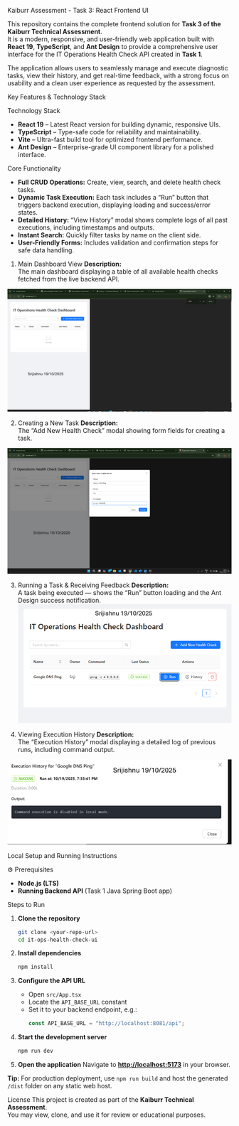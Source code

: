 Kaiburr Assessment - Task 3: React Frontend UI

This repository contains the complete frontend solution for **Task 3 of the Kaiburr Technical Assessment**.  
It is a modern, responsive, and user-friendly web application built with **React 19**, **TypeScript**, and **Ant Design** to provide a comprehensive user interface for the IT Operations Health Check API created in **Task 1**.

The application allows users to seamlessly manage and execute diagnostic tasks, view their history, and get real-time feedback, with a strong focus on usability and a clean user experience as requested by the assessment.



 Key Features & Technology Stack

 Technology Stack
- **React 19** – Latest React version for building dynamic, responsive UIs.
- **TypeScript** – Type-safe code for reliability and maintainability.
- **Vite** – Ultra-fast build tool for optimized frontend performance.
- **Ant Design** – Enterprise-grade UI component library for a polished interface.

 Core Functionality
- **Full CRUD Operations:** Create, view, search, and delete health check tasks.  
- **Dynamic Task Execution:** Each task includes a “Run” button that triggers backend execution, displaying loading and success/error states.  
- **Detailed History:** “View History” modal shows complete logs of all past executions, including timestamps and outputs.  
- **Instant Search:** Quickly filter tasks by name on the client side.  
- **User-Friendly Forms:** Includes validation and confirmation steps for safe data handling.



 1. Main Dashboard View
**Description:**  
The main dashboard displaying a table of all available health checks fetched from the live backend API.

![Main Dashboard](images/dashboard.png)



 2. Creating a New Task
**Description:**  
The “Add New Health Check” modal showing form fields for creating a task.

![Add New Task Modal](images/add-task.png)



 3. Running a Task & Receiving Feedback
**Description:**  
A task being executed — shows the “Run” button loading and the Ant Design success notification.
![Run Task Feedback](images/run-feedback.png)


 4. Viewing Execution History
**Description:**  
The “Execution History” modal displaying a detailed log of previous runs, including command output.

![Execution History](images/history.png)


 Local Setup and Running Instructions

 ⚙️ Prerequisites
- **Node.js (LTS)**
- **Running Backend API** (Task 1 Java Spring Boot app)



 Steps to Run

1. **Clone the repository**
   ```bash
   git clone <your-repo-url>
   cd it-ops-health-check-ui
   ```

2. **Install dependencies**
   ```bash
   npm install
   ```

3. **Configure the API URL**
   - Open `src/App.tsx`
   - Locate the `API_BASE_URL` constant
   - Set it to your backend endpoint, e.g.:
     ```typescript
     const API_BASE_URL = "http://localhost:8081/api";
     ```

4. **Start the development server**
   ```bash
   npm run dev
   ```

5. **Open the application**
   Navigate to **[http://localhost:5173](http://localhost:5173)** in your browser.


 **Tip:** For production deployment, use `npm run build` and host the generated `/dist` folder on any static web host.



 License
This project is created as part of the **Kaiburr Technical Assessment**.  
You may view, clone, and use it for review or educational purposes.
